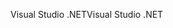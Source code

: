 <span data-ttu-id="36ba3-101">Visual Studio .NET</span><span class="sxs-lookup"><span data-stu-id="36ba3-101">Visual Studio .NET</span></span>